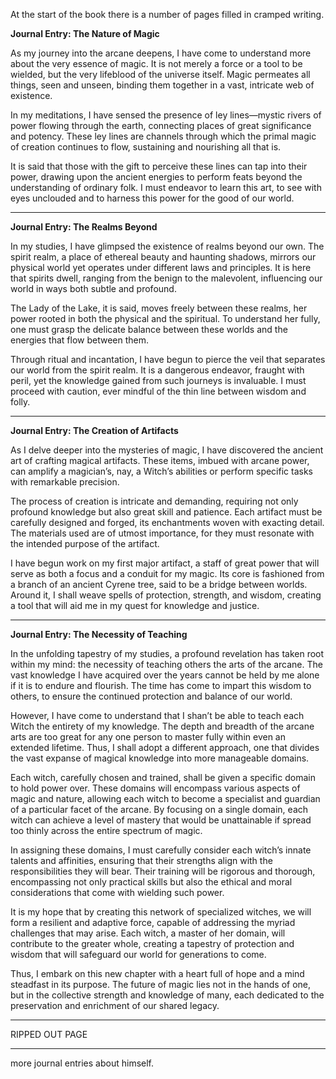 At the start of the book there is a number of pages filled in cramped writing.


**Journal Entry: The Nature of Magic**

As my journey into the arcane deepens, I have come to understand more about the very essence of magic. It is not merely a force or a tool to be wielded, but the very lifeblood of the universe itself. Magic permeates all things, seen and unseen, binding them together in a vast, intricate web of existence.

In my meditations, I have sensed the presence of ley lines—mystic rivers of power flowing through the earth, connecting places of great significance and potency. These ley lines are channels through which the primal magic of creation continues to flow, sustaining and nourishing all that is.

It is said that those with the gift to perceive these lines can tap into their power, drawing upon the ancient energies to perform feats beyond the understanding of ordinary folk. I must endeavor to learn this art, to see with eyes unclouded and to harness this power for the good of our world.

---

**Journal Entry: The Realms Beyond**

In my studies, I have glimpsed the existence of realms beyond our own. The spirit realm, a place of ethereal beauty and haunting shadows, mirrors our physical world yet operates under different laws and principles. It is here that spirits dwell, ranging from the benign to the malevolent, influencing our world in ways both subtle and profound.

The Lady of the Lake, it is said, moves freely between these realms, her power rooted in both the physical and the spiritual. To understand her fully, one must grasp the delicate balance between these worlds and the energies that flow between them.

Through ritual and incantation, I have begun to pierce the veil that separates our world from the spirit realm. It is a dangerous endeavor, fraught with peril, yet the knowledge gained from such journeys is invaluable. I must proceed with caution, ever mindful of the thin line between wisdom and folly.

---

**Journal Entry: The Creation of Artifacts**

As I delve deeper into the mysteries of magic, I have discovered the ancient art of crafting magical artifacts. These items, imbued with arcane power, can amplify a magician’s, nay, a Witch’s abilities or perform specific tasks with remarkable precision.

The process of creation is intricate and demanding, requiring not only profound knowledge but also great skill and patience. Each artifact must be carefully designed and forged, its enchantments woven with exacting detail. The materials used are of utmost importance, for they must resonate with the intended purpose of the artifact.

I have begun work on my first major artifact, a staff of great power that will serve as both a focus and a conduit for my magic. Its core is fashioned from a branch of an ancient Cyrene tree, said to be a bridge between worlds. Around it, I shall weave spells of protection, strength, and wisdom, creating a tool that will aid me in my quest for knowledge and justice.

---

**Journal Entry: The Necessity of Teaching**

In the unfolding tapestry of my studies, a profound revelation has taken root within my mind: the necessity of teaching others the arts of the arcane. The vast knowledge I have acquired over the years cannot be held by me alone if it is to endure and flourish. The time has come to impart this wisdom to others, to ensure the continued protection and balance of our world.

However, I have come to understand that I shan’t be able to teach each Witch the entirety of my knowledge. The depth and breadth of the arcane arts are too great for any one person to master fully within even an extended lifetime. Thus, I shall adopt a different approach, one that divides the vast expanse of magical knowledge into more manageable domains.

Each witch, carefully chosen and trained, shall be given a specific domain to hold power over. These domains will encompass various aspects of magic and nature, allowing each witch to become a specialist and guardian of a particular facet of the arcane. By focusing on a single domain, each witch can achieve a level of mastery that would be unattainable if spread too thinly across the entire spectrum of magic.

In assigning these domains, I must carefully consider each witch’s innate talents and affinities, ensuring that their strengths align with the responsibilities they will bear. Their training will be rigorous and thorough, encompassing not only practical skills but also the ethical and moral considerations that come with wielding such power.

It is my hope that by creating this network of specialized witches, we will form a resilient and adaptive force, capable of addressing the myriad challenges that may arise. Each witch, a master of her domain, will contribute to the greater whole, creating a tapestry of protection and wisdom that will safeguard our world for generations to come.

Thus, I embark on this new chapter with a heart full of hope and a mind steadfast in its purpose. The future of magic lies not in the hands of one, but in the collective strength and knowledge of many, each dedicated to the preservation and enrichment of our shared legacy.

---

RIPPED OUT PAGE

---

more journal entries about himself.